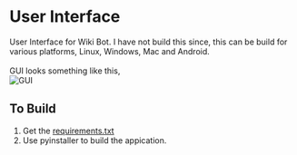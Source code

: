 # User Interface
User Interface for Wiki Bot. I have not build this since, this can be build for various platforms, Linux, Windows, Mac and Android. <br /> <br />
GUI looks something like this, <br />
![GUI](https://github.com/themagicalmammal/WikiBot/blob/GUI/GUI.png) <br />

## To Build
1. Get the [requirements.txt](https://raw.githubusercontent.com/themagicalmammal/WikiBot/GUI/requirements.txt)
2. Use pyinstaller to build the appication.
